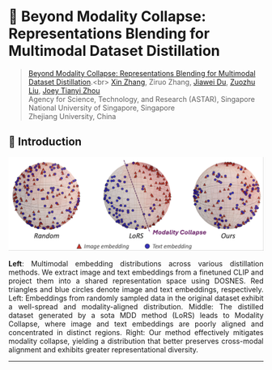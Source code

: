 # 🌟 Beyond Modality Collapse: Representations Blending for Multimodal Dataset Distillation


>[Beyond Modality Collapse: Representations Blending for Multimodal Dataset Distillation](https://arxiv.org/pdf/2505.14705?).<br>
> [Xin Zhang](https://zhangxin-xd.github.io/), Ziruo Zhang, [Jiawei Du](https://scholar.google.com/citations?user=WrJKEzEAAAAJ&hl=zh-CN), [Zuozhu Liu](https://person.zju.edu.cn/en/lzz), [Joey Tianyi Zhou](https://joeyzhouty.github.io/) <br>
> Agency for Science, Technology, and Research (ASTAR), Singapore <br>
> National University of Singapore, Singapore <br>
> Zhejiang University, China 
## 📖 Introduction
![Pre-trained Models](imgs/problem.png "Pre-trained Model Overview")
<p align="justify">
<strong>Left</strong>: Multimodal embedding distributions across various distillation methods. We extract image and text embeddings from a finetuned CLIP and project them into a shared representation space using DOSNES. Red triangles and blue circles denote image and text embeddings, respectively. Left: Embeddings from randomly sampled data in the original dataset exhibit a well-spread and modality-aligned distribution. Middle: The distilled dataset generated by a sota MDD method (LoRS) leads to Modality Collapse, where image and text embeddings are poorly aligned and concentrated in distinct regions. Right: Our method effectively mitigates modality collapse, yielding a distribution that better preserves cross-modal alignment and exhibits greater representational diversity.</p>

---
